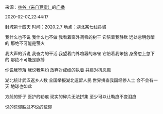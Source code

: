 来源：[林谷（来自豆瓣）](https://www.douban.com/people/115816477/)的[广播](https://www.douban.com/people/115816477/status/2796919046/)


2020-02-07_22:44:17


封城第十四天
时间：2020.2.7
地点：湖北某七线县城

我什么也不说
我什么也不做
我看着窗外凋零的树干
它陪着我静默
远处忽明忽暗的
那绝不可能是萤火

我大声的诉说
我奋力的干活
我望着门外喧嚣的麻雀
它陪着我笨拙
身旁忽上忽下的
那绝不可能是脉搏

你说我堕落
我说我焦灼
放弃对成绩的执着
并肩对抗恶魔

湖北统计武汉返乡人数
全国举报湖北逗留人民
世界排查我国经停人士
会不会有一天
地球也如此

方舱的虾子
医护的勒痕
现实的碎片无法拼集
至少可以让勒痕不变泪痕

说的荒谬胜过不说的荒谬
